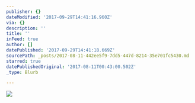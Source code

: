 ```yaml
---
publisher: {}
dateModified: '2017-09-29T14:41:16.960Z'
via: {}
description: ''
title: ''
inFeed: true
author: []
datePublished: '2017-09-29T14:41:18.669Z'
sourcePath: _posts/2017-08-11-442ee5f9-7dd5-447d-8214-35e701fc5430.md
starred: true
datePublishedOriginal: '2017-08-11T00:43:00.502Z'
_type: Blurb

---
```

![](https://the-grid-user-content.s3-us-west-2.amazonaws.com/55fe8d37-7fe3-455d-82df-5200f88d7ac7.jpg)